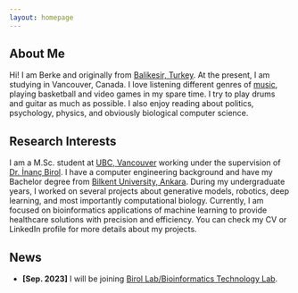 ```yaml
---
layout: homepage
---
```


## About Me
Hi! I am Berke and originally from [Balikesir, Turkey](https://www.google.com/maps/place/Balıkesir/@39.6478014,27.8197125,12z/data=!3m1!4b1!4m6!3m5!1s0x14b7003b8bbb36d7:0xea6e0949f8f4ea6a!8m2!3d39.6532976!4d27.8903423!16zL20vMDdjM18y?entry=ttu). At the present, I am studying in Vancouver, Canada. I love listening different genres of [music](https://open.spotify.com/user/11135641971?si=613add3fb1a64277), playing basketball and video games in my spare time. I try to play drums and guitar as much as possible. I also enjoy reading about politics, psychology, physics, and obviously biological computer science.

## Research Interests
I am a M.Sc. student at [UBC, Vancouver](https://www.bioinformatics.ubc.ca) working under the supervision of [Dr. İnanç Birol](https://www.bcgsc.ca/people/inanc-birol). I have a computer engineering background and have my Bachelor degree from [Bilkent University, Ankara](https://w3.cs.bilkent.edu.tr). During my undergraduate years, I worked on several projects about generative models, robotics, deep learning, and most importantly computational biology. Currently, I am focused on bioinformatics applications of machine learning to provide healthcare solutions with precision and efficiency. 
You can check my CV or LinkedIn profile for more details about my projects.

## News
- **[Sep. 2023]** I will be joining [Birol Lab/Bioinformatics Technology Lab](http://www.birollab.ca).


